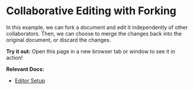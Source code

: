 # Collaborative Editing with Forking

In this example, we can fork a document and edit it independently of other collaborators. Then, we can choose to merge the changes back into the original document, or discard the changes.

**Try it out:** Open this page in a new browser tab or window to see it in action!

**Relevant Docs:**

- [Editor Setup](/docs/getting-started/editor-setup)
